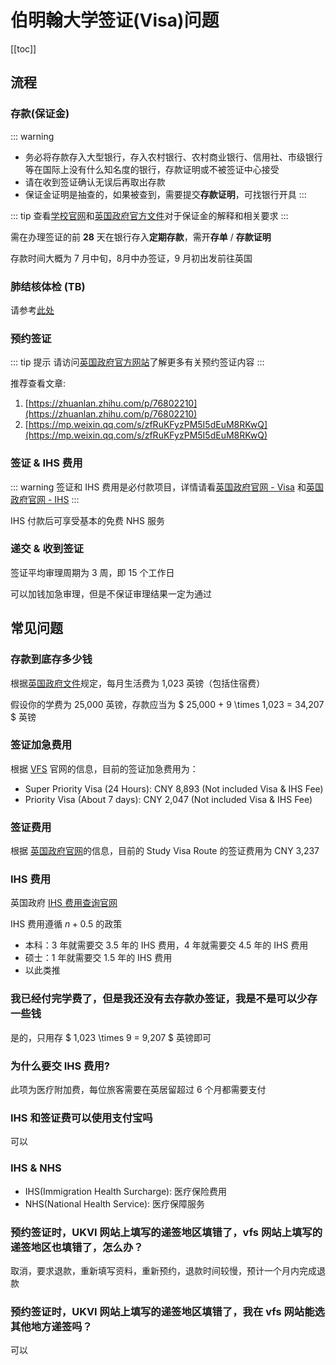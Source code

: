 # 伯明翰大学签证(Visa)问题

[[toc]]


## 流程

### 存款(保证金)

::: warning
- 务必将存款存入大型银行，存入农村银行、农村商业银行、信用社、市级银行等在国际上没有什么知名度的银行，存款证明或不被签证中心接受
- 请在收到签证确认无误后再取出存款
- 保证金证明是抽查的，如果被查到，需要提交**存款证明**，可找银行开具
:::

::: tip
查看[学校官网](https://www.birmingham.ac.uk/International/students/visas/moneystudent.aspx)和[英国政府官方文件](https://assets.publishing.service.gov.uk/government/uploads/system/uploads/attachment_data/file/976139/student-route-casework-guidance-v3.0-ext.pdf)对于保证金的解释和相关要求
:::

需在办理签证的前 **28** 天在银行存入**定期存款**，需开**存单** / **存款证明**

存款时间大概为 7 月中旬，8月中办签证，9 月初出发前往英国

### 肺结核体检 (TB)

请参考[此处](./TB/)

### 预约签证

::: tip 提示
请访问[英国政府官方网站](https://www.gov.uk/government/publications/apply-for-a-uk-visa-in-china)了解更多有关预约签证内容
:::

推荐查看文章:
1. [https://zhuanlan.zhihu.com/p/76802210](https://zhuanlan.zhihu.com/p/76802210)
2. [https://mp.weixin.qq.com/s/zfRuKFyzPM5I5dEuM8RKwQ](https://mp.weixin.qq.com/s/zfRuKFyzPM5I5dEuM8RKwQ)

### 签证 & IHS 费用

::: warning
签证和 IHS 费用是必付款项目，详情请看[英国政府官网 - Visa](https://www.gov.uk/apply-to-come-to-the-uk) 和[英国政府官网 - IHS](https://www.gov.uk/healthcare-immigration-application)
:::

IHS 付款后可享受基本的免费 NHS 服务

### 递交 & 收到签证

签证平均审理周期为 3 周，即 15 个工作日

可以加钱加急审理，但是不保证审理结果一定为通过


## 常见问题

### 存款到底存多少钱

根据[英国政府文件](https://assets.publishing.service.gov.uk/government/uploads/system/uploads/attachment_data/file/976139/student-route-casework-guidance-v3.0-ext.pdf)规定，每月生活费为 1,023 英镑（包括住宿费）

假设你的学费为 25,000 英镑，存款应当为 $ 25,000 + 9 \times 1,023 = 34,207 $ 英镑

### 签证加急费用

根据 [VFS](https://www.vfsglobal.co.uk/cn/en/premium-services) 官网的信息，目前的签证加急费用为：

- Super Priority Visa (24 Hours): CNY 8,893 (Not included Visa & IHS Fee)
- Priority Visa (About 7 days): CNY 2,047 (Not included Visa & IHS Fee)

### 签证费用

根据 [英国政府官网](https://visa-fees.homeoffice.gov.uk/y/china/cny/study/student/all)的信息，目前的 Study Visa Route 的签证费用为 CNY 3,237

### IHS 费用

英国政府 [IHS 费用查询官网](https://www.immigration-health-surcharge.service.gov.uk/checker/Type)

IHS 费用遵循 $n + 0.5$ 的政策

* 本科：3 年就需要交 3.5 年的 IHS 费用，4 年就需要交 4.5 年的 IHS 费用
* 硕士：1 年就需要交 1.5 年的 IHS 费用
* 以此类推

### 我已经付完学费了，但是我还没有去存款办签证，我是不是可以少存一些钱

是的，只用存 $ 1,023 \times 9 = 9,207 $ 英镑即可

### 为什么要交 IHS 费用?

此项为医疗附加费，每位旅客需要在英居留超过 6 个月都需要支付

### IHS 和签证费可以使用支付宝吗

可以

### IHS & NHS

- IHS(Immigration Health Surcharge): 医疗保险费用
- NHS(National Health Service): 医疗保障服务

### 预约签证时，UKVI 网站上填写的递签地区填错了，vfs 网站上填写的递签地区也填错了，怎么办？

取消，要求退款，重新填写资料，重新预约，退款时间较慢，预计一个月内完成退款

### 预约签证时，UKVI 网站上填写的递签地区填错了，我在 vfs 网站能选其他地方递签吗？

可以